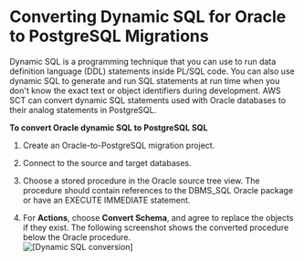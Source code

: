 # Converting Dynamic SQL for Oracle to PostgreSQL Migrations<a name="CHAP_Converting.DynamicSQL"></a>

Dynamic SQL is a programming technique that you can use to run data definition language \(DDL\) statements inside PL/SQL code\. You can also use dynamic SQL to generate and run SQL statements at run time when you don't know the exact text or object identifiers during development\. AWS SCT can convert dynamic SQL statements used with Oracle databases to their analog statements in PostgreSQL\.

**To convert Oracle dynamic SQL to PostgreSQL SQL**

1. Create an Oracle\-to\-PostgreSQL migration project\.

1. Connect to the source and target databases\.

1. Choose a stored procedure in the Oracle source tree view\. The procedure should contain references to the DBMS\_SQL Oracle package or have an EXECUTE IMMEDIATE statement\.

1. For **Actions**, choose **Convert Schema**, and agree to replace the objects if they exist\. The following screenshot shows the converted procedure below the Oracle procedure\.  
![\[Dynamic SQL conversion\]](http://docs.aws.amazon.com/SchemaConversionTool/latest/userguide/images/dynamicsql1.png)